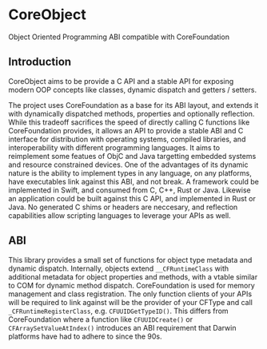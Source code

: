 # CoreObject
Object Oriented Programming ABI compatible with CoreFoundation

## Introduction

CoreObject aims to be provide a C API and a stable API for exposing modern OOP concepts like classes, dynamic dispatch and getters / setters.

The project uses CoreFoundation as a base for its ABI layout, and extends it with dynamically dispatched methods, properties and optionally reflection. While this tradeoff sacrifices the speed of directly calling C functions like CoreFoundation provides, it allows an API to provide a stable ABI and C interface for distribution with operating systems, compiled libraries, and interoperability with different programming languages. It aims to reimplement some featues of ObjC and Java targetting embedded systems and resource constrained devices. One of the advantages of its dynamic nature is the ability to implement types in any language, on any platforms, have executables link against this ABI, and not break. A framework could be implemented in Swift, and consumed from C, C++, Rust or Java. Likewise an application could be built against this C API, and implemented in Rust or Java. No generated C shims or headers are neccesary, and reflection capabilities allow scripting languages to leverage your APIs as well. 

## ABI

This library provides a small set of functions for object type metadata and dynamic dispatch. Internally, objects extend `__CFRuntimeClass` with additional metadata for object properties and methods, with a vtable similar to COM for dynamic method dispatch. CoreFoundation is used for memory management and class registration. The only function clients of your APIs will be required to link against will be the provider of your CFType and call `_CFRuntimeRegisterClass`, e.g. `CFUUIDGetTypeID()`. This differs from CoreFoundation where a function like `CFUUIDCreate()` or `CFArraySetValueAtIndex()` introduces an ABI requirement that Darwin platforms have had to adhere to since the 90s.
